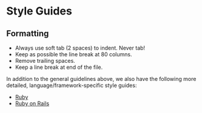 # Style Guides

## Formatting

* Always use soft tab (2 spaces) to indent. Never tab!
* Keep as possible the line break at 80 columns.
* Remove trailing spaces.
* Keep a line break at end of the file.

In addition to the general guidelines above, we also have the following more detailed, language/framework-specific style guides:

* [Ruby](/style-guides/ruby)
* [Ruby on Rails](/style-guides/ruby-on-rails)
